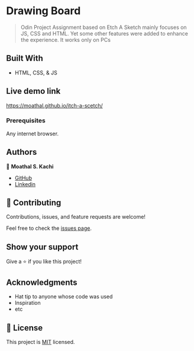 # Drawing Board

> Odin Project Assignment based on Etch A Sketch mainly focuses on JS, CSS and HTML. Yet some other features were added to enhance the experience. It works only on PCs

## Built With

- HTML, CSS, & JS

## Live demo link 

https://moathal.github.io/itch-a-scetch/

### Prerequisites

 Any internet browser.


## Authors

👤 **Moathal S. Kachi**

- [GitHub](https://github.com/moathal)
- [Linkedin](https://www.linkedin.com/in/moathalkachi/)

## 🤝 Contributing

Contributions, issues, and feature requests are welcome!

Feel free to check the [issues page](../../issues/).

## Show your support

Give a ⭐️ if you like this project!

## Acknowledgments

- Hat tip to anyone whose code was used
- Inspiration
- etc

## 📝 License

This project is [MIT](./MIT.md) licensed.
